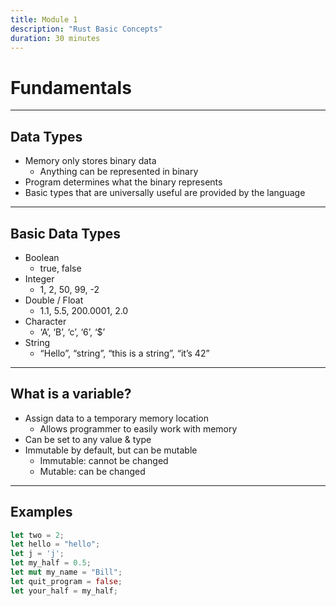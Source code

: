 ```yaml
---
title: Module 1 
description: "Rust Basic Concepts"
duration: 30 minutes
---
```


# Fundamentals

---

## Data Types

<pba-flex center>

* Memory only stores binary data
  * Anything can be represented in binary
* Program determines what the binary represents
* Basic types that are universally useful are provided by the language

</pba-flex>

---

## Basic Data Types

* Boolean
  * true, false
* Integer
  * 1, 2, 50, 99, -2
* Double / Float
  * 1.1, 5.5, 200.0001, 2.0
* Character
  * ‘A’, ‘B’, ‘c’, ‘6’, ‘$’
* String
  * “Hello”, “string”, “this is a string”, “it’s 42”

---

## What is a variable?

* Assign data to a temporary memory location
  * Allows programmer to easily work with memory
* Can be set to any value & type
* Immutable by default, but can be mutable
  * Immutable: cannot be changed
  * Mutable: can be changed

---

## Examples

```rust
let two = 2;
let hello = "hello";
let j = 'j';
let my_half = 0.5;
let mut my_name = "Bill";
let quit_program = false;
let your_half = my_half;
```
